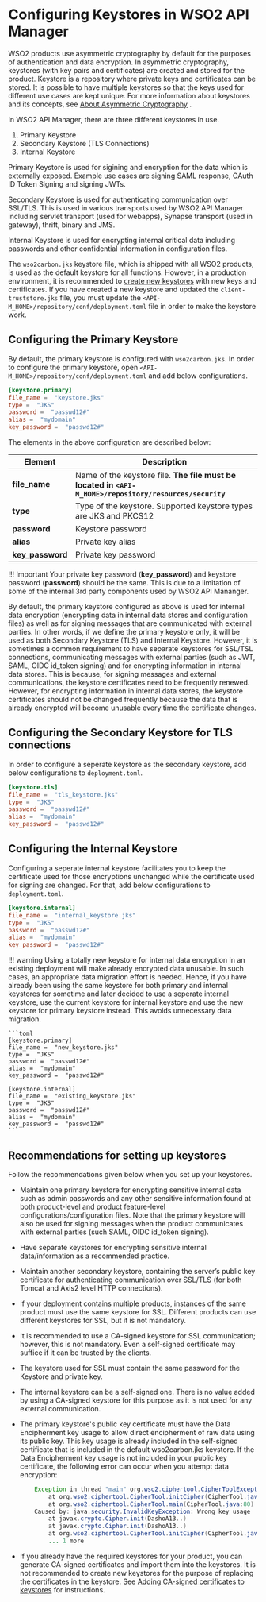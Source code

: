 # Configuring Keystores in WSO2 API Manager

WSO2 products use asymmetric cryptography by default for the purposes of authentication and data encryption. In asymmetric cryptography, keystores (with key pairs and certificates) are created and stored for the product. Keystore is a repository where private keys and certificates can be stored. It is possible to have multiple keystores so that the keys used for different use cases are kept unique. For more information about keystores and its concepts, see [About Asymmetric Cryptography](keystore-basics/about-asymetric-cryptography.md) .

In WSO2 API Manager, there are three different keystores in use.

1. Primary Keystore
2. Secondary Keystore (TLS Connections)
3. Internal Keystore

Primary Keystore is used for sigining and encryption for the data which is externally exposed. Example use cases are signing SAML response, OAuth ID Token Signing and signing JWTs.

Secondary Keystore is used for authenticating communication over SSL/TLS. This is used in various transports used by WSO2 API Manager including servlet transport (used for webapps), Synapse transport (used in gateway), thrift, binary and JMS.

Internal Keystore is used for encrypting internal critical data including passwords and other confidential information in configuration files. 

The `wso2carbon.jks` keystore file, which is shipped with all WSO2 products, is used as the default keystore for all functions. However, in a production environment, it is recommended to [create new keystores](keystore-basics/creating-new-keystores.md) with new keys and certificates. If you have created a new keystore and updated the `client-truststore.jks` file, you must update the `<API-M_HOME>/repository/conf/deployment.toml` file in order to make the keystore work.


## Configuring the Primary Keystore

By default, the primary keystore is configured with `wso2carbon.jks`. In order to configure the primary keystore, open `<API-M_HOME>/repository/conf/deployment.toml` and add below configurations. 

```toml
[keystore.primary]
file_name =  "keystore.jks"
type =  "JKS"
password =  "passwd12#"
alias =  "mydomain"
key_password =  "passwd12#"
```

The elements in the above configuration are described below:

| Element           | Description                                                      |
|-------------------|------------------------------------------------------------------|
| **file_name**     | Name of the keystore file. **The file must be located in `<API-M_HOME>/repository/resources/security`** |
| **type**          |Type of the keystore. Supported keystore types are JKS and PKCS12 |
| **password**      | Keystore password                                                |
| **alias**         | Private key alias                                                |
| **key_password**  | Private key password                                             |

!!! Important
    Your private key password (**key_password**) and keystore password (**password**) should be the same. This is due to a limitation of some of the internal 3rd party components used by WSO2 API Mananger.

By default, the primary keystore configured as above is used for internal data encryption (encrypting data in internal data stores and configuration files) as well as for signing messages that are communicated with external parties. In other words, if we define the primary keystore only, it will be used as both Secondary Keystore (TLS) and Internal Keystore. However, it is sometimes a common requirement to have separate keystores for SSL/TSL connections, communicating messages with external parties (such as JWT, SAML, OIDC id\_token signing) and for encrypting information in internal data stores. This is because, for signing messages and external communications, the keystore certificates need to be frequently renewed. However, for encrypting information in internal data stores, the keystore certificates should not be changed frequently because the data that is already encrypted will become unusable every time the certificate changes.

## Configuring the Secondary Keystore for TLS connections

In order to configure a seperate keystore as the secondary keystore, add below configurations to `deployment.toml`.

```toml
[keystore.tls]
file_name =  "tls_keystore.jks"
type =  "JKS"
password =  "passwd12#"
alias =  "mydomain"
key_password =  "passwd12#"
```

## Configuring the Internal Keystore

Configuring a seperate internal keystore facilitates you to keep the certificate used for those encryptions unchanged while the certificate used for signing are changed. For that, add below configurations to `deployment.toml`. 

```toml
[keystore.internal]
file_name =  "internal_keystore.jks"
type =  "JKS"
password =  "passwd12#"
alias =  "mydomain"
key_password =  "passwd12#"
```

!!! warning
    Using a totally new keystore for internal data encryption in an existing deployment will make already encrypted data unusable. In such cases, an appropriate data migration effort is needed.
    Hence, if you have already been using the same keystore for both primary and internal keystores for sometime and later decided to use a seperate internal keystore, use the current keystore for internal keystore and use the new keystore for primary keystore instead. This avoids unnecessary data migration.


    ```toml
    [keystore.primary]
    file_name =  "new_keystore.jks"
    type =  "JKS"
    password =  "passwd12#"
    alias =  "mydomain"
    key_password =  "passwd12#"

    [keystore.internal]
    file_name =  "existing_keystore.jks"
    type =  "JKS"
    password =  "passwd12#"
    alias =  "mydomain"
    key_password =  "passwd12#"
    ```

## Recommendations for setting up keystores

Follow the recommendations given below when you set up your keystores. 

-   Maintain one primary keystore for encrypting sensitive internal data such as admin passwords and any other sensitive information found at both product-level and product feature-level configurations/configuration files. Note that the primary keystore will also be used for signing messages when the product communicates with external parties (such SAML, OIDC id_token signing).

-   Have separate keystores for encrypting sensitive internal data/information as a recommended practice.

-   Maintain another secondary keystore, containing the server’s public key certificate for authenticating communication over SSL/TLS (for both Tomcat and Axis2 level HTTP connections).

-   If your deployment contains multiple products, instances of the same product must use the same keystore for SSL. Different products can use different keystores for SSL, but it is not mandatory.

-   It is recommended to use a CA-signed keystore for SSL communication; however, this is not mandatory. Even a self-signed certificate may suffice if it can be trusted by the clients.

-   The keystore used for SSL must contain the same password for the Keystore and private key.

-   The internal keystore can be a self-signed one. There is no value added by using a CA-signed keystore for this purpose as it is not used for any external communication.

-   The primary keystore's public key certificate must have the Data Encipherment key usage to allow direct encipherment of raw data using its public key. This key usage is already included in the self-signed certificate that is included in the default wso2carbon.jks keystore. If the Data Encipherment key usage is not included in your public key certificate, the following error can occur when you attempt data encryption:

    ``` java
        Exception in thread "main" org.wso2.ciphertool.CipherToolException: Error initializing Cipher at org.wso2.ciphertool.CipherTool.handleException(CipherTool.java:861) 
            at org.wso2.ciphertool.CipherTool.initCipher(CipherTool.java:202) 
            at org.wso2.ciphertool.CipherTool.main(CipherTool.java:80) 
        Caused by: java.security.InvalidKeyException: Wrong key usage 
            at javax.crypto.Cipher.init(DashoA13..)     
            at javax.crypto.Cipher.init(DashoA13..) 
            at org.wso2.ciphertool.CipherTool.initCipher(CipherTool.java:200) 
            ... 1 more
    ```

-   If you already have the required keystores for your product, you can generate CA-signed certificates and import them into the keystores. It is not recommended to create new keystores for the purpose of replacing the certificates in the keystore. See [Adding CA-signed certificates to keystores](../keystore-basics/creating-new-keystores/#adding-ca-signed-certificates-to-keystores) for instructions.